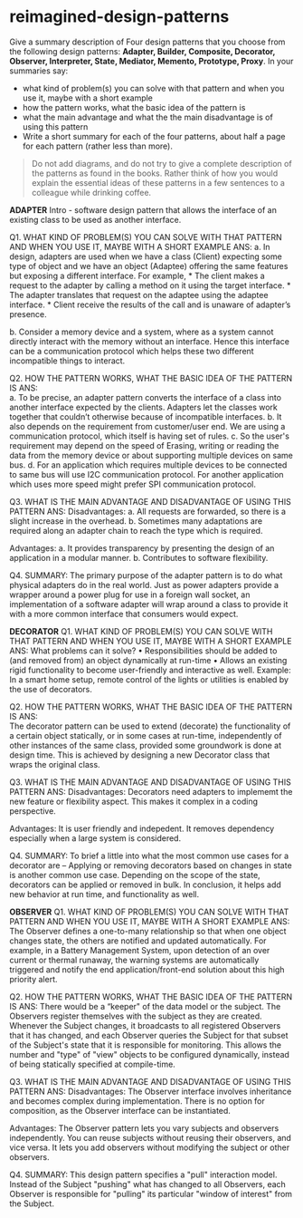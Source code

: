 # reimagined-design-patterns

Give a summary description of Four design patterns that you choose from the following design patterns: **Adapter,  Builder, Composite, Decorator, Observer, Interpreter, State, Mediator, Memento, Prototype, Proxy**. In your summaries say:

- what kind of problem(s) you can solve with that pattern and when you use it, maybe with a short example
- how the pattern works, what the basic idea of the pattern is
- what the main advantage and what the the main disadvantage is of using this pattern
- Write a short summary for each of the four patterns, about half a page for each pattern (rather less than more). 

> Do not add diagrams, and do not try to give a complete description of the patterns as found in the books. Rather think of how you would explain the essential ideas of these patterns in a few sentences to a colleague while drinking coffee.

**ADAPTER**
Intro - software design pattern that allows the interface of an existing class to be used as another interface.
 
Q1. WHAT KIND OF PROBLEM(S) YOU CAN SOLVE WITH THAT PATTERN AND WHEN YOU USE IT, MAYBE WITH A SHORT EXAMPLE
ANS:
a. In design, adapters are used when we have a class (Client) expecting some type of object and we have an object (Adaptee) offering the same features but exposing a different interface. For example, 
    * The client makes a request to the adapter by calling a method on it using the target interface.
    * The adapter translates that request on the adaptee using the adaptee interface.
    * Client receive the results of the call and is unaware of adapter’s presence.

b. Consider a memory device and a system, where as a system cannot directly interact with the memory without an interface.
Hence this interface can be a communication protocol which helps these two different incompatible things to interact.

Q2. HOW THE PATTERN WORKS, WHAT THE BASIC IDEA OF THE PATTERN IS
ANS:	
a. To be precise, an adapter pattern converts the interface of a class into another interface expected by the clients. Adapters let the classes work together that couldn’t otherwise because of incompatible interfaces.
b. It also depends on the requirement from customer/user end. We are using a communication protocol, which itself is having set of rules.
c. So the user's requirement may depend on the speed of Erasing, writing or reading the data from the memory device or about supporting multiple devices on same bus.
d. For an application which requires multiple devices to be connected to same bus will use I2C communication protocol.
   For another application which  uses more speed might prefer SPI communication protocol.

Q3. WHAT IS THE MAIN ADVANTAGE AND DISADVANTAGE OF USING THIS PATTERN 
ANS:
Disadvantages:
a. All requests are forwarded, so there is a slight increase in the overhead.
b. Sometimes many adaptations are required along an adapter chain to reach the type which is required.

Advantages:
a. It provides transparency by presenting the design of an application in a modular manner.
b. Contributes to software flexibility.

Q4. SUMMARY: The primary purpose of the adapter pattern is to do what physical adapters do in the real world. Just as power adapters provide a wrapper around a power plug for use in a foreign wall socket, an implementation of a software adapter will wrap around a class to provide it with a more common interface that consumers would expect.

**DECORATOR**
Q1. WHAT KIND OF PROBLEM(S) YOU CAN SOLVE WITH THAT PATTERN AND WHEN YOU USE IT, MAYBE WITH A SHORT EXAMPLE
ANS:
What problems can it solve?
•  Responsibilities should be added to (and removed from) an object dynamically at run-time
•  Allows an existing rigid functionality to become user-friendly and interactive as well.
Example: In a smart home setup, remote control of the lights or utilities is enabled by the use of decorators.

Q2. HOW THE PATTERN WORKS, WHAT THE BASIC IDEA OF THE PATTERN IS
ANS:	
The decorator pattern can be used to extend (decorate) the functionality of a certain object statically, or in some cases at run-time, independently of other instances of the same class, provided some groundwork is done at design time. This is achieved by designing a new Decorator class that wraps the original class.

Q3. WHAT IS THE MAIN ADVANTAGE AND DISADVANTAGE OF USING THIS PATTERN 
ANS:
Disadvantages:
Decorators need adapters to implememt the new feature or flexibility aspect. This makes it complex in a coding perspective.

Advantages:
It is user friendly and indepedent. It removes dependency especially when a large system is considered.

Q4. SUMMARY: To brief a little into what the most common use cases for a decorator are – 
Applying or removing decorators based on changes in state is another common use case. Depending on the scope of the state, decorators can be applied or removed in bulk.
In conclusion, it helps add new behavior at run time, and functionality as well.

**OBSERVER**
Q1. WHAT KIND OF PROBLEM(S) YOU CAN SOLVE WITH THAT PATTERN AND WHEN YOU USE IT, MAYBE WITH A SHORT EXAMPLE
ANS:
The Observer defines a one-to-many relationship so that when one object changes state, the others are notified and updated automatically. For example, in a Battery Management System, upon detection of an over current or thermal runaway, the warning systems are automatically triggered and notify the end application/front-end solution about this high priority alert.

Q2. HOW THE PATTERN WORKS, WHAT THE BASIC IDEA OF THE PATTERN IS
ANS:	There would be a “keeper" of the data model or the subject. The Observers register themselves with the subject as they are created. Whenever the Subject changes, it broadcasts to all registered Observers that it has changed, and each Observer queries the Subject for that subset of the Subject's state that it is responsible for monitoring.
This allows the number and "type" of "view" objects to be configured dynamically, instead of being statically specified at compile-time.

Q3. WHAT IS THE MAIN ADVANTAGE AND DISADVANTAGE OF USING THIS PATTERN 
ANS:
Disadvantages: The Observer interface involves inheritance and becomes complex during implementation. There is no option for composition, as the Observer interface can be instantiated.

Advantages: The Observer pattern lets you vary subjects and observers independently. You can reuse subjects without reusing their observers, and vice versa. It lets you add observers without modifying the subject or other observers.


Q4. SUMMARY: This design pattern specifies a "pull" interaction model. Instead of the Subject "pushing" what has changed to all Observers, each Observer is responsible for "pulling" its particular "window of interest" from the Subject.
